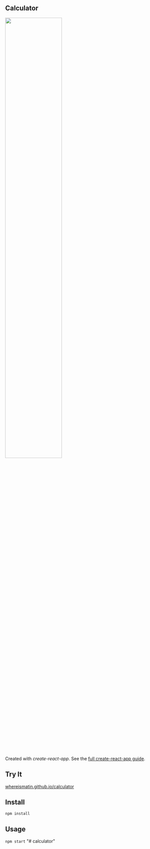 Calculator
---
<img src="Logotype primary.png" width="60%" height="60%" />

Created with *create-react-app*. See the [full create-react-app guide](https://github.com/facebookincubator/create-react-app/blob/master/packages/react-scripts/template/README.md).



Try It
---

[whereismatin.github.io/calculator](https://whereismatin.github.io)


Install
---

`npm install`



Usage
---

`npm start`
"# calculator" 
